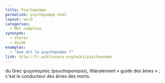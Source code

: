```yaml
---
title: Psychopompe
permalink: psychopompe.html
layout: word
categories:
  - Mot complexe
synonyms:
  - Charon
  - Guide
examples:
  - "Que dit le psychopompe ?"
link: http://fr.wiktionary.org/wiki/psychopompe
---
```


du Grec &#968;&#965;&#967;&#959;&#960;&#959;&#956;&#960;ó&#962; (psuchopompos), littéralement « guide des âmes » ; c'est le conducteur des âmes des morts.

